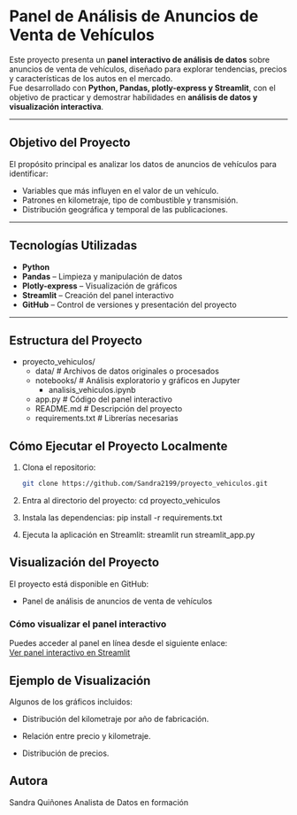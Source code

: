 # Panel de Análisis de Anuncios de Venta de Vehículos

Este proyecto presenta un **panel interactivo de análisis de datos** sobre anuncios de venta de vehículos, diseñado para explorar tendencias, precios y características de los autos en el mercado.  
Fue desarrollado con **Python, Pandas, plotly-express y Streamlit**, con el objetivo de practicar y demostrar habilidades en **análisis de datos y visualización interactiva**.

---

## Objetivo del Proyecto

El propósito principal es analizar los datos de anuncios de vehículos para identificar:
- Variables que más influyen en el valor de un vehículo.
- Patrones en kilometraje, tipo de combustible y transmisión.
- Distribución geográfica y temporal de las publicaciones.

---

## Tecnologías Utilizadas

- **Python**   
- **Pandas** – Limpieza y manipulación de datos  
- **Plotly-express** – Visualización de gráficos  
- **Streamlit** – Creación del panel interactivo  
- **GitHub** – Control de versiones y presentación del proyecto  

---

## Estructura del Proyecto
- proyecto_vehiculos/
    - data/ # Archivos de datos originales o procesados
    - notebooks/ # Análisis exploratorio y gráficos en Jupyter
        - analisis_vehiculos.ipynb
    - app.py # Código del panel interactivo
    - README.md # Descripción del proyecto
    - requirements.txt # Librerías necesarias

## Cómo Ejecutar el Proyecto Localmente

1. Clona el repositorio:
   ```bash
   git clone https://github.com/Sandra2199/proyecto_vehiculos.git

2. Entra al directorio del proyecto:
    cd proyecto_vehiculos

3. Instala las dependencias:
    pip install -r requirements.txt

4. Ejecuta la aplicación en Streamlit:
    streamlit run streamlit_app.py

## Visualización del Proyecto

El proyecto está disponible en GitHub:
- Panel de análisis de anuncios de venta de vehículos

### Cómo visualizar el panel interactivo
Puedes acceder al panel en línea desde el siguiente enlace:  
[Ver panel interactivo en Streamlit](https://sandra2199-proyecto-vehiculos-app-eaxxpt.streamlit.app/)

## Ejemplo de Visualización

Algunos de los gráficos incluidos:

- Distribución del kilometraje por año de fabricación.

- Relación entre precio y kilometraje.

- Distribución de precios.

## Autora

Sandra Quiñones
Analista de Datos en formación

